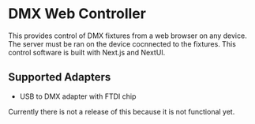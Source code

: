 # DMX Web Controller
This provides control of DMX fixtures from a web browser on any device. The server must be ran on the device cocnnected to the fixtures. This control software is built with Next.js and NextUI.

## Supported Adapters
- USB to DMX adapter with FTDI chip

Currently there is not a release of this because it is not functional yet.
